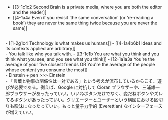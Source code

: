 - [[3-1c1c2 Second Brain is a private media, where you are both the editor and the reader]]
- [[4-1a4a Even if you revisit ‘the same conversation’ (or ‘re-reading a book’) they are never the same thing twice because you are never the same]]
<br>
- [[1-2g1c4 Technology is what makes us humans]]
- [[4-1a4b6b1 Ideas and its contexts applied are arbitrary]]
<br>
- You talk like who you talk with.
  - [[3-1c1b You are what you think and you think what you see, and you see what you think]]
    - [[2-1a1a3a You're the average of your five closest friends OR You're the average of the people whose content you consume the most]]
<br>
- Einstein + pen >>> Einstein
<br>
- 「言葉と物事の関係性は一対である」という考えが流布しているからこそ、遊びが必要である。例えば、Google に対抗して Cioran ブラウザーや、三浦雄一郎ブラウザーがあったっていい。いいねボタンだけでなく、変だねボタンやズレてるボタンがあったっていい。クリエーターとユーザーという構図における区切りも曖昧になったっていい。もっと量子力学的 (Everettian) なインターフェースが増えていい。
